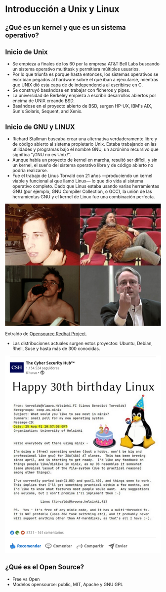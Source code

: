 # Introducción a Unix y Linux
## ¿Qué es un kernel y que es un sistema operativo?
## Inicio de Unix
- Se empieza a finales de los 60 por la empresa AT&T Bell Labs buscando un sistema operativo multitask y permitiera múltiples usuarios.
- Por lo que triunfa es porque hasta entonces, los sistemas operativos se escribían pegados al hardware sobre el que iban a ejecutarse, mientras que UNIX dió esta capa de de independencia al escribirse en C.
- Se construyó basándose en trabajar con ficheros y pipes.
- La universidad de Berkeley empieza a escribir desarrollos abiertos por encima de UNIX creando BSD.
- Basándose en el proyecto abierto de BSD, surgen HP-UX, IBM's AIX, Sun's Solaris, Sequent, and Xenix.

## Inicio de GNU y LINUX
- Richard Stallman buscaba crear una alternativa verdaderamente libre y de código abierto al sistema propietario Unix. Estaba trabajando en las utilidades y programas bajo el nombre GNU, un acrónimo recursivo que significa "¡GNU no es Unix!".
- Aunque había un proyecto de kernel en marcha, resultó ser difícil, y sin un kernel, el sueño del sistema operativo libre y de código abierto no podría realizarse. 
- Fue el trabajo de Linus Torvald con 21 años —produciendo un kernel viable y funcional al que llamó Linux— lo que dio vida al sistema operativo completo. Dado que Linus estaba usando varias herramientas GNU (por ejemplo, GNU Compiler Collection, o GCC), la unión de las herramientas GNU y el kernel de Linux fue una combinación perfecta.

![Stallman y Linus](https://raw.githubusercontent.com/AgustinICAI/CursoCeroMBD2025/refs/heads/main/images/StallmanLinus.png)

Extraído de [Opensource Redhat Project](https://opensource.com/article/18/5/differences-between-linux-and-unix).

- Las distribuciones actuales surgen estos proyectos: Ubuntu, Debian, Rhell, Suse y hasta más de 300 conocidas.


![30 aniversario LINUX](https://raw.githubusercontent.com/AgustinICAI/CursoCeroMBD2025/refs/heads/main/images/aniversario%20UNIX.png)



## ¿Qué es el Open Source?

- Free vs Open
- Modelos opensource: public, MIT, Apache y GNU GPL



